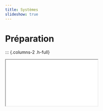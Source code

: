 ```yaml
---
title: Systèmes
slideshow: true
---
```


# Préparation

::: {.columns-2 .h-full}
<Iframe class="w-full h-full" src="/documents/simultaneous-equations.pdf#page=2" />

::::: exercise
Préparation: 1a, 2a, 2b, 2c

Séance: 2d, 2e, 2g, 2h
:::::
:::


# Exercice 2d {.w-1--2}

::: exercise
::::: text-base
a. Utiliser la méthode de Gauss pour déterminer de quelle type de système il s’agit.
b. Donner (si possible) une formulation de la solution du système.
c. Préciser la position des 3 plans.
:::::

$$
\begin{cases}
5x + 5y + 5z = -20\\
4x + 3y + 3z = -6\\
-4x + 3y + 3z = 9
\end{cases}
$$
:::

~~~ python {.run}
from sympy import *
x, y, z = symbols("x y z")
system = [
    5*x + 5*y + 5*z + 20,
    4*x + 3*y + 3*z + 6,
    -4*x + 3*y + 3*z - 9
]
solve(system)
~~~

# Exercice 2e {.w-1--2}

::: exercise
::::: text-base
a. Utiliser la méthode de Gauss pour déterminer de quelle type de système il s’agit.
b. Donner (si possible) une formulation de la solution du système.
c. Préciser la position des 3 plans.
:::::

$$
\begin{cases}
2x - y + z = 4\\
x + y + z = -1\\
x - y + z = 3
\end{cases}
$$
:::

~~~ python {.run}
from sympy import *
x, y, z = symbols("x y z")
system = [
    2*x - y + z - 4,
    x + y + z + 1,
    x - y + z - 3,
]
solve(system)
~~~

# Exercice 2g {.w-1--2}

::: exercise
::::: text-base
a. Utiliser la méthode de Gauss pour déterminer de quelle type de système il s’agit.
b. Donner (si possible) une formulation de la solution du système.
c. Préciser la position des 3 plans.
:::::

$$
\begin{cases}
-x + 4y + 3z = 1\\
7y + 7z = 2\\
2x - y + z = 0
\end{cases}
$$
:::

~~~ python {.run}
from sympy import *
x, y, z = symbols("x y z")
system = [
    -x + 4*y + 3*z -1,
    7*y + 7*z - 2,
    2*x - y + z,
]
solve(system)
~~~

# Exercice 2h {.w-1--2}

::: exercise
::::: text-base
a. Utiliser la méthode de Gauss pour déterminer de quelle type de système il s’agit.
b. Donner (si possible) une formulation de la solution du système.
c. Préciser la position des 3 plans.
:::::

$$
\begin{cases}
3x + y - z = -2\\
-x + y + z = 4\\
2x - 2y - 2z = -8
\end{cases}
$$
:::

~~~ python {.run}
from sympy import *
x, y, z = symbols("x y z")
system = [
    3*x + y - z + 2,
    -x + y + z - 4,
    2*x - 2*y - 2*z + 8,
]
solve(system)
~~~

# Réponses

<Iframe class="w-full h-full" src="/documents/simultaneous-equations.pdf#page=4" />
